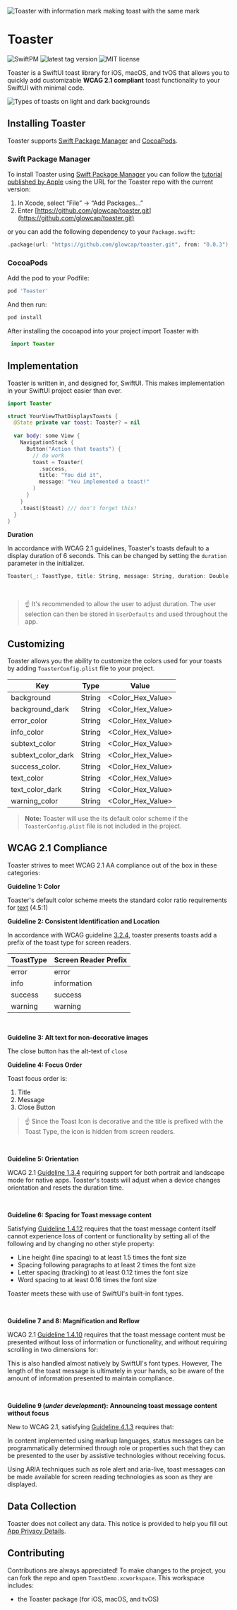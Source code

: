 ![Toaster with information mark making toast with the same mark](https://user-images.githubusercontent.com/10408147/212476665-d6fcfd76-1555-4a0c-8ed9-a1cc1e6e4059.png)
# Toaster

![SwiftPM](https://img.shields.io/badge/SPM-supported-DE5C43.svg?style=flat) ![latest tag version](https://img.shields.io/github/v/tag/glowcap/Toaster) ![MIT license](https://img.shields.io/github/license/glowcap/Toaster)  

Toaster is a SwiftUI toast library for iOS, macOS, and tvOS that allows you to quickly add customizable **WCAG 2.1 compliant** toast functionality to your SwiftUI with minimal code.

![Types of toasts on light and dark backgrounds](https://user-images.githubusercontent.com/10408147/212543513-d07445b0-9d45-4451-ab2c-40e1d9fb4965.jpg)

## Installing Toaster

Toaster supports [Swift Package Manager](https://www.swift.org/package-manager/) and [CocoaPods](https://cocoapods.org/).

### Swift Package Manager

To install Toaster using  [Swift Package Manager](https://github.com/apple/swift-package-manager)  you can follow the  [tutorial published by Apple](https://developer.apple.com/documentation/xcode/adding_package_dependencies_to_your_app)  using the URL for the Toaster repo with the current version:

1.  In Xcode, select “File” → “Add Packages...”
2.  Enter  [https://github.com/glowcap/toaster.git](https://github.com/glowcap/toaster.git)

or you can add the following dependency to your  `Package.swift`:

```swift
.package(url: "https://github.com/glowcap/toaster.git", from: "0.0.3")
```

### CocoaPods

Add the pod to your Podfile:

```ruby
pod 'Toaster'
```

And then run:

```ruby 
pod install
```

After installing the cocoapod into your project import Toaster with

```swift
 import Toaster
```
    
## Implementation

Toaster is written in, and designed for, SwiftUI. This makes implementation in your SwiftUI project easier than ever.

```swift
import Toaster

struct YourViewThatDisplaysToasts {
  @State private var toast: Toaster? = nil
  
  var body: some View {
    NavigationStack {
      Button("Action that toasts") {
        // do work
        toast = Toaster(
          .success,
          title: "You did it",
          message: "You implemented a toast!"
        )
      }
    }
    .toast($toast) /// don't forget this!
  }
}
```

**Duration**

In accordance with WCAG 2.1 guidelines, Toaster's toasts default to a display duration of 6 seconds. This can be changed by setting the `duration` parameter in the initializer.

```swift
Toaster(_: ToastType, title: String, message: String, duration: Double)
```
<br>

> ☝️ It's recommended to allow the user to adjust duration. The user selection can then be stored in `UserDefaults` and used throughout the app.

## Customizing

Toaster allows you the ability to customize the colors used for your toasts by adding `ToasterConfig.plist` file to your project. 

|Key                |Type      |Value             |
|-------------------|--------|--------------------|
|background         |String  |<Color_Hex_Value>   |
|background_dark    |String  |<Color_Hex_Value>   |
|error_color        |String  |<Color_Hex_Value>   |
|info_color         |String  |<Color_Hex_Value>   |
|subtext_color      |String  |<Color_Hex_Value>   |
|subtext_color_dark |String  |<Color_Hex_Value>   |
|success_color.     |String  |<Color_Hex_Value>   |
|text_color         |String  |<Color_Hex_Value>   |
|text_color_dark    |String  |<Color_Hex_Value>   |
|warning_color      |String  |<Color_Hex_Value>   |

> **Note:** Toaster will use the its default color scheme if the `ToasterConfig.plist` file is not included in the project.

## WCAG 2.1 Compliance

Toaster strives to meet WCAG 2.1 AA compliance out of the box in these categories:

**Guideline 1: Color**

Toaster's default color scheme meets the standard color ratio requirements for  [text](https://www.w3.org/TR/UNDERSTANDING-WCAG20/visual-audio-contrast-contrast.html) (4.5:1)
<br>

**Guideline 2: Consistent Identification and Location**

In accordance with  WCAG guideline  [3.2.4](https://www.w3.org/TR/UNDERSTANDING-WCAG20/consistent-behavior-consistent-functionality.html), toaster presents toasts add a prefix of the toast type for screen readers. 

| ToastType  | Screen Reader Prefix |
|------------|----------------------|
| error      | error                |
| info       | information          |
| success    | success              |
| warning    | warning              |

<br>

**Guideline 3: Alt text for non-decorative images**

The close button has the alt-text of `close` 
<br>

**Guideline 4: Focus Order**

Toast focus order is:

 1. Title
 2. Message
 3. Close Button

> ☝️ Since the Toast Icon is decorative and the title is prefixed with the Toast Type, the icon is hidden from screen readers.

<br>

**Guideline 5: Orientation**

WCAG 2.1  [Guideline 1.3.4](https://www.w3.org/TR/WCAG21/#orientation)  requiring support for both portrait and landscape mode for native apps. Toaster's toasts will adjust when a device changes orientation and resets the duration time.

<br>

**Guideline 6: Spacing for Toast message content**

Satisfying  [Guideline 1.4.12](https://www.w3.org/TR/WCAG21/#text-spacing)  requires that the toast message content itself cannot experience loss of content or functionality by setting all of the following and by changing no other style property:

 - Line height (line spacing) to at least 1.5 times the font size
 - Spacing following paragraphs to at least 2 times the font size
 - Letter spacing (tracking) to at least 0.12 times the font size
 - Word spacing to at least 0.16 times the font size

Toaster meets these with use of SwiftUI's built-in font types.

<br>

**Guideline 7 and 8: Magnification and Reflow**

WCAG 2.1 [Guideline 1.4.10](https://www.w3.org/TR/WCAG21/#reflow)  requires that the toast message content must be presented without loss of information or functionality, and without requiring scrolling in two dimensions for:

This is also handled almost natively by SwiftUI's font types. However, The length of the toast message is ultimately in your hands, so be aware of the amount of information presented to maintain compliance. 

<br> 

**Guideline 9 (_under development_):**  **Announcing toast message content without focus**

New to WCAG 2.1, satisfying  [Guideline 4.1.3](https://www.w3.org/TR/WCAG21/#status-messages)  requires that:

In content implemented using markup languages, status messages can be programmatically determined through role or properties such that they can be presented to the user by assistive technologies without receiving focus.

Using ARIA techniques such as role alert and aria-live, toast messages can be made available for screen reading technologies as soon as they are displayed.


## Data Collection

Toaster does not collect any data. This notice is provided to help you fill out  [App Privacy Details](https://developer.apple.com/app-store/app-privacy-details/).

## Contributing

Contributions are always appreciated! To make changes to the project, you can fork the repo and open `ToastDemo.xcworkspace`. This workspace includes:

 - the Toaster package (for iOS, macOS, and tvOS)
